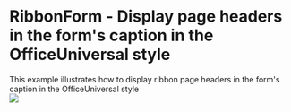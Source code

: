 # RibbonForm - Display page headers in the form's caption in the OfficeUniversal style


This example illustrates how to display ribbon page headers in the form's caption in the OfficeUniversal style<br /><img src="https://raw.githubusercontent.com/DevExpress-Examples/ribbonform-display-page-headers-in-the-forms-caption-in-the-officeuniversal-style-t258762/15.1.3+/media/251e79e1-197d-11e5-80bf-00155d62480c.png">

<br/>


